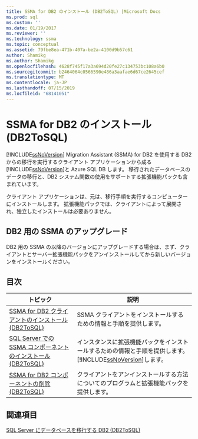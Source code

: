 ```yaml
---
title: SSMA for DB2 のインストール (DB2ToSQL) |Microsoft Docs
ms.prod: sql
ms.custom: ''
ms.date: 01/19/2017
ms.reviewer: ''
ms.technology: ssma
ms.topic: conceptual
ms.assetid: 79fbe8ea-471b-407a-be2a-4100d9b57c61
author: Shamikg
ms.author: Shamikg
ms.openlocfilehash: 4628f745f17a3a694d20fe27c134753bc108a6b0
ms.sourcegitcommit: b2464064c0566590e486a3aafae6d67ce2645cef
ms.translationtype: MT
ms.contentlocale: ja-JP
ms.lasthandoff: 07/15/2019
ms.locfileid: "68141051"
---
```

# <a name="installing-ssma-for-db2-db2tosql"></a>SSMA for DB2 のインストール (DB2ToSQL)
[!INCLUDE[ssNoVersion](../../includes/ssnoversion-md.md)] Migration Assistant (SSMA) for DB2 を使用する DB2 からの移行を実行するクライアント アプリケーションから成る[!INCLUDE[ssNoVersion](../../includes/ssnoversion-md.md)]と Azure SQL DB します。 移行されたデータベースのデータの移行と、DB2 システム関数の使用をサポートする拡張機能パックも含まれています。  
  
クライアント アプリケーションは、元は、移行手順を実行するコンピューターにインストールします。 拡張機能パックでは、クライアントによって展開され、独立したインストールは必要ありません。  
  
## <a name="upgrading-ssma-for-db2"></a>DB2 用の SSMA のアップグレード  
DB2 用の SSMA の以降のバージョンにアップグレードする場合は、まず、クライアントとサーバー拡張機能パックをアンインストールしてから新しいバージョンをインストールください。  
  
## <a name="contents"></a>目次  
  
|トピック|説明|  
|---------|---------------|  
|[SSMA for DB2 クライアントのインストール&#40;DB2ToSQL&#41;](../../ssma/db2/installing-ssma-for-db2-client-db2tosql.md)|SSMA クライアントをインストールするための情報と手順を提供します。|  
|[SQL Server での SSMA コンポーネントのインストール&#40;DB2ToSQL&#41;](../../ssma/db2/installing-ssma-components-on-sql-server-db2tosql.md)|インスタンスに拡張機能パックをインストールするための情報と手順を提供します。[!INCLUDE[ssNoVersion](../../includes/ssnoversion-md.md)]します。|  
|[SSMA for DB2 コンポーネントの削除&#40;DB2ToSQL&#41;](../../ssma/db2/removing-ssma-for-db2-components-db2tosql.md)|クライアントをアンインストールする方法についてのプログラムと拡張機能パックを提供します。|  
  
## <a name="see-also"></a>関連項目  
[SQL Server にデータベースを移行する DB2 &#40;DB2ToSQL&#41;](../../ssma/db2/migrating-db2-databases-to-sql-server-db2tosql.md)  
  
